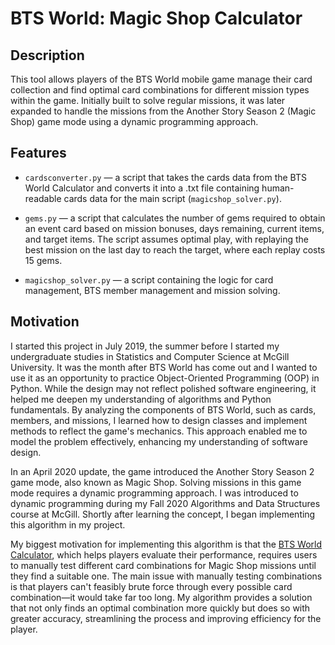 # BTS World: Magic Shop Calculator

## Description

This tool allows players of the BTS World mobile game manage their card collection and find optimal card combinations for different mission types within the game. Initially built to solve regular missions, it was later expanded to handle the missions from the Another Story Season 2 (Magic Shop) game mode using a dynamic programming approach.

## Features

- `cardsconverter.py` — a script that takes the cards data from the BTS World Calculator and converts it into a .txt file containing human-readable cards data for the main script (`magicshop_solver.py`).

- `gems.py` — a script that calculates the number of gems required to obtain an event card based on mission bonuses, days remaining, current items, and target items. The script assumes optimal play, with replaying the best mission on the last day to reach the target, where each replay costs 15 gems.

- `magicshop_solver.py` — a script containing the logic for card management, BTS member management and mission solving.

## Motivation

I started this project in July 2019, the summer before I started my undergraduate studies in Statistics and Computer Science at McGill University. It was the month after BTS World has come out and I wanted to use it as an opportunity to practice Object-Oriented Programming (OOP) in Python. While the design may not reflect polished software engineering, it helped me deepen my understanding of algorithms and Python fundamentals. By analyzing the components of BTS World, such as cards, members, and missions, I learned how to design classes and implement methods to reflect the game's mechanics. This approach enabled me to model the problem effectively, enhancing my understanding of software design.

In an April 2020 update, the game introduced the Another Story Season 2 game mode, also known as Magic Shop. Solving missions in this game mode requires a dynamic programming approach. I was introduced to dynamic programming during my Fall 2020 Algorithms and Data Structures course at McGill. Shortly after learning the concept, I began implementing this algorithm in my project.

My biggest motivation for implementing this algorithm is that the [BTS World Calculator](https://btsworldcalculator.netlify.app/), which helps players evaluate their performance, requires users to manually test different card combinations for Magic Shop missions until they find a suitable one. The main issue with manually testing combinations is that players can't feasibly brute force through every possible card combination—it would take far too long. My algorithm provides a solution that not only finds an optimal combination more quickly but does so with greater accuracy, streamlining the process and improving efficiency for the player.

